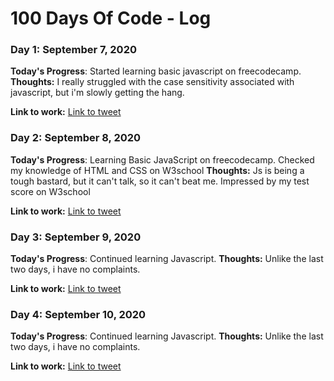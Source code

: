 # 100 Days Of Code - Log

### Day 1: September 7, 2020

**Today's Progress**: Started learning basic javascript on freecodecamp.
**Thoughts:** I really struggled with the case sensitivity associated with javascript, but i'm slowly getting the hang.

**Link to work:** [Link to tweet](https://twitter.com/i_am_whemzy/status/1303027822324318208?s=20)

### Day 2: September 8, 2020

**Today's Progress**: Learning Basic JavaScript on freecodecamp.
                      Checked my knowledge of HTML and CSS on W3school
**Thoughts:** Js is being a tough bastard, but it can't talk, so it can't beat me.
Impressed by my test score on W3school

**Link to work:** [Link to tweet](https://twitter.com/i_am_whemzy/status/1303286072177242113?s=20)

### Day 3: September 9, 2020

**Today's Progress**: Continued learning Javascript.
**Thoughts:** Unlike the last two days, i have no complaints.

**Link to work:** [Link to tweet](https://twitter.com/i_am_whemzy/status/1303768197166960646?s=20)

### Day 4: September 10, 2020

**Today's Progress**: Continued learning Javascript.
**Thoughts:** Unlike the last two days, i have no complaints.

**Link to work:** [Link to tweet](https://twitter.com/i_am_whemzy/status/1304115716770148355?s=20)



<!--### Day 0: February 30, 2016 (Example 2)
##### (delete me or comment me out)

**Today's Progress**: Fixed CSS, worked on canvas functionality for the app.

**Thoughts**: I really struggled with CSS, but, overall, I feel like I am slowly getting better at it. Canvas is still new for me, but I managed to figure out some basic functionality.

**Link(s) to work**: [Calculator App](http://www.example.com)


### Day 1: June 27, Monday

**Today's Progress**: I've gone through many exercises on FreeCodeCamp.

**Thoughts** I've recently started coding, and it's a great feeling when I finally solve an algorithm challenge after a lot of attempts and hours spent.

**Link(s) to work**
1. [Find the Longest Word in a String](https://www.freecodecamp.com/challenges/find-the-longest-word-in-a-string)
2. [Title Case a Sentence](https://www.freecodecamp.com/challenges/title-case-a-sentence)-->
